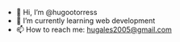 - 👋 Hi, I’m @hugootorress
- 🌱 I’m currently learning web development
- 📫 How to reach me: hugales2005@gmail.com


